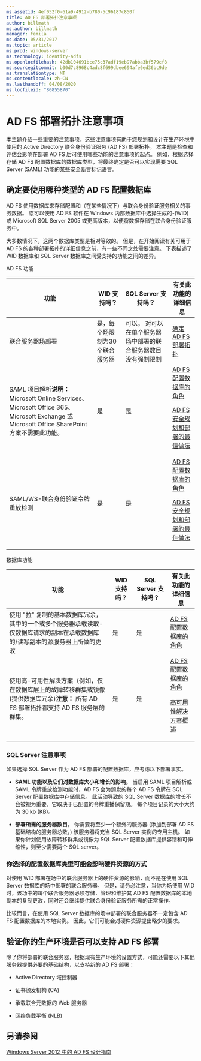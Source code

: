 ```yaml
---
ms.assetid: 4ef052f0-61a9-4912-b780-5c96187c850f
title: AD FS 部署拓扑注意事项
author: billmath
ms.author: billmath
manager: femila
ms.date: 05/31/2017
ms.topic: article
ms.prod: windows-server
ms.technology: identity-adfs
ms.openlocfilehash: 42db104691bce75c37adf19eb97abba3bf579cf8
ms.sourcegitcommit: b00d7c8968c4adc8f699dbee694afe6ed36bc9de
ms.translationtype: MT
ms.contentlocale: zh-CN
ms.lasthandoff: 04/08/2020
ms.locfileid: "80855870"
---
```

# <a name="ad-fs-deployment-topology-considerations"></a>AD FS 部署拓扑注意事项

本主题介绍一些重要的注意事项，这些注意事项有助于您规划和设计在生产环境中使用的 Active Directory 联合身份验证服务 \(AD FS\) 部署拓扑。 本主题是检查和评估会影响在部署 AD FS 后可使用哪些功能的注意事项的起点。 例如，根据选择存储 AD FS 配置数据库的数据库类型，将最终确定是否可以实现需要 SQL Server \(SAML\) 功能的某些安全断言标记语言。  

## <a name="determining-which-type-of-ad-fs-configuration-database-to-use"></a>确定要使用哪种类型的 AD FS 配置数据库  
AD FS 使用数据库来存储配置和（在某些情况下）与联合身份验证服务相关的事务数据。 您可以使用 AD FS 软件在 Windows 内部数据库中选择生成的\-\(WID\) 或 Microsoft SQL Server 2005 或更高版本，以便将数据存储在联合身份验证服务中。  

大多数情况下，这两个数据库类型是相对等效的。 但是，在开始阅读有关可用于 AD FS 的各种部署拓扑的详细信息之前，有一些不同之处需要注意。 下表描述了 WID 数据库和 SQL Server 数据库之间受支持的功能之间的差异。  

AD FS 功能  

|功能|WID 支持吗？|SQL Server 支持吗？|有关此功能的详细信息|  
|-----------|---------------------|----------------------------|---------------------------------------|  
|联合服务器场部署|是，每个场限制为30个联合服务器|可以。 对可以在单个服务器场中部署的联合服务器数目没有强制限制|[确定 AD FS 部署拓扑](Determine-Your-AD-FS-Deployment-Topology.md)|  
|SAML 项目解析**说明：** Microsoft Online Services、Microsoft Office 365、Microsoft Exchange 或 Microsoft Office SharePoint 方案不需要此功能。|是|是|[AD FS 配置数据库的角色](../../ad-fs/technical-reference/The-Role-of-the-AD-FS-Configuration-Database.md)<p>[AD FS 安全规划和部署的最佳做法](Best-Practices-for-Secure-Planning-and-Deployment-of-AD-FS.md)|  
|SAML\/WS\-联合身份验证令牌重放检测|是|是|[AD FS 配置数据库的角色](../../ad-fs/technical-reference/The-Role-of-the-AD-FS-Configuration-Database.md)<p>[AD FS 安全规划和部署的最佳做法](Best-Practices-for-Secure-Planning-and-Deployment-of-AD-FS.md)|  

数据库功能  

|功能|WID 支持吗？|SQL Server 支持吗？|有关此功能的详细信息|  
|-----------|---------------------|----------------------------|---------------------------------------|  
|使用 "拉" 复制的基本数据库冗余，其中的一个或多个服务器承载读取\-仅数据库请求的副本在承载数据库的\/读写副本的源服务器上所做的更改|是|是|[AD FS 配置数据库的角色](../../ad-fs/technical-reference/The-Role-of-the-AD-FS-Configuration-Database.md)|  
|使用高\-可用性解决方案（例如，仅在数据库层上的故障转移群集或镜像 \(提供数据库冗余\)**注意：** 所有 AD FS 部署拓扑都支持 AD FS 服务层的群集。|是|是|[AD FS 配置数据库的角色](../../ad-fs/technical-reference/The-Role-of-the-AD-FS-Configuration-Database.md)<p>[高可用性解决方案概述](https://go.microsoft.com/fwlink/?LinkId=179853)|  

### <a name="sql-server-considerations"></a>SQL Server 注意事项  
如果选择 SQL Server 作为 AD FS 部署的配置数据库，应考虑以下部署事实。  

-   **SAML 功能以及它们对数据库大小和增长的影响**。 当启用 SAML 项目解析或 SAML 令牌重放检测功能时，AD FS 会为颁发的每个 AD FS 令牌在 SQL Server 配置数据库中存储信息。 此活动导致的 SQL Server 数据库的增长不会被视为重要，它取决于已配置的令牌重播保留期。 每个项目记录的大小大约为 30 kb \(KB\)。  

-   **部署所需的服务器数目**。 你需要将至少一个额外的服务器 \(添加到部署 AD FS 基础结构的服务器总数，\) 该服务器将充当 SQL Server 实例的专用主机。 如果你计划使用故障转移群集或镜像为 SQL Server 配置数据库提供容错和可伸缩性，则至少需要两个 SQL server。  

### <a name="how-the-configuration-database-type-you-select-may-impact-hardware-resources"></a>你选择的配置数据库类型可能会影响硬件资源的方式  
对使用 WID 部署在场中的联合服务器上的硬件资源的影响，而不是在使用 SQL Server 数据库的场中部署的联合服务器。 但是，请务必注意，当你为场使用 WID 时，该场中的每个联合服务器必须存储、管理和维护其 AD FS 配置数据库的本地副本的复制更改，同时还会继续提供联合身份验证服务所需的正常操作。  

比较而言，在使用 SQL Server 数据库的场中部署的联合服务器不一定包含 AD FS 配置数据库的本地实例。 因此，它们可能会对硬件资源提出略少的要求。  

## <a name="verifying-that-your-production-environment-can-support-an-ad-fs-deployment"></a>验证你的生产环境是否可以支持 AD FS 部署  
除了你将部署的联合服务器，根据现有生产环境的设置方式，可能还需要以下其他服务器提供必要的基础结构，以支持新的 AD FS 部署：  

-   Active Directory 域控制器  

-   证书颁发机构 \(CA\)  

-   承载联合元数据的 Web 服务器  

-   网络负载平衡 \(NLB\)  

## <a name="see-also"></a>另请参阅
[Windows Server 2012 中的 AD FS 设计指南](AD-FS-Design-Guide-in-Windows-Server-2012.md)
